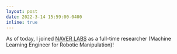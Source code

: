 ```yaml
---
layout: post
date: 2022-3-14 15:59:00-0400
inline: true
---
```


As of today, I joined [NAVER LABS](https://naverlabs.com/) as a full-time researcher (Machine Learning Engineer for Robotic Manipulation)!
